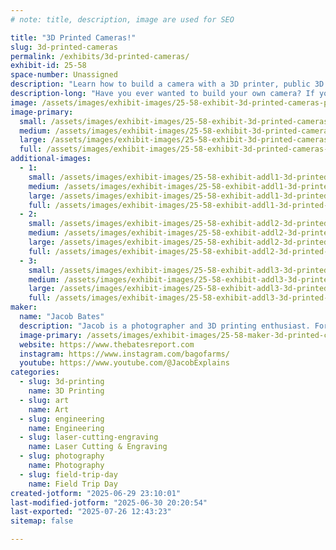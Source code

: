 ```yaml
---
# note: title, description, image are used for SEO

title: "3D Printed Cameras!"
slug: 3d-printed-cameras
permalink: /exhibits/3d-printed-cameras/
exhibit-id: 25-58
space-number: Unassigned
description: "Learn how to build a camera with a 3D printer, public 3D models, and some simple hardware!"
description-long: "Have you ever wanted to build your own camera? If you have access to a 3D printer, you can! Stop by the booth to learn about how you can find existing designs or design your own photography accessories, camera parts, or even entire cameras."
image: /assets/images/exhibit-images/25-58-exhibit-3d-printed-cameras-pxl-20241110-185113491-large.jpg
image-primary: 
  small: /assets/images/exhibit-images/25-58-exhibit-3d-printed-cameras-pxl-20241110-185113491-small.jpg
  medium: /assets/images/exhibit-images/25-58-exhibit-3d-printed-cameras-pxl-20241110-185113491-medium.jpg
  large: /assets/images/exhibit-images/25-58-exhibit-3d-printed-cameras-pxl-20241110-185113491-large.jpg
  full: /assets/images/exhibit-images/25-58-exhibit-3d-printed-cameras-pxl-20241110-185113491-full.jpg
additional-images: 
  - 1:
    small: /assets/images/exhibit-images/25-58-exhibit-addl1-3d-printed-cameras-img-6077-small.JPG
    medium: /assets/images/exhibit-images/25-58-exhibit-addl1-3d-printed-cameras-img-6077-medium.JPG
    large: /assets/images/exhibit-images/25-58-exhibit-addl1-3d-printed-cameras-img-6077-large.JPG
    full: /assets/images/exhibit-images/25-58-exhibit-addl1-3d-printed-cameras-img-6077-full.JPG
  - 2:
    small: /assets/images/exhibit-images/25-58-exhibit-addl2-3d-printed-cameras-img-6078-small.JPG
    medium: /assets/images/exhibit-images/25-58-exhibit-addl2-3d-printed-cameras-img-6078-medium.JPG
    large: /assets/images/exhibit-images/25-58-exhibit-addl2-3d-printed-cameras-img-6078-large.JPG
    full: /assets/images/exhibit-images/25-58-exhibit-addl2-3d-printed-cameras-img-6078-full.JPG
  - 3:
    small: /assets/images/exhibit-images/25-58-exhibit-addl3-3d-printed-cameras-img-6076-small.JPG
    medium: /assets/images/exhibit-images/25-58-exhibit-addl3-3d-printed-cameras-img-6076-medium.JPG
    large: /assets/images/exhibit-images/25-58-exhibit-addl3-3d-printed-cameras-img-6076-large.JPG
    full: /assets/images/exhibit-images/25-58-exhibit-addl3-3d-printed-cameras-img-6076-full.JPG
maker: 
  name: "Jacob Bates"
  description: "Jacob is a photographer and 3D printing enthusiast. For the last few years, he has experimented with combining those two interests to create the perfect camera through a combination of existing and custom 3D designs."
  image-primary: /assets/images/exhibit-images/25-58-maker-3d-printed-cameras-img-20191210-095745-cropped-medium.jpg
  website: https://www.thebatesreport.com
  instagram: https://www.instagram.com/bagofarms/
  youtube: https://www.youtube.com/@JacobExplains
categories: 
  - slug: 3d-printing
    name: 3D Printing
  - slug: art
    name: Art
  - slug: engineering
    name: Engineering
  - slug: laser-cutting-engraving
    name: Laser Cutting & Engraving
  - slug: photography
    name: Photography
  - slug: field-trip-day
    name: Field Trip Day
created-jotform: "2025-06-29 23:10:01"
last-modified-jotform: "2025-06-30 20:20:54"
last-exported: "2025-07-26 12:43:23"
sitemap: false

---
```

